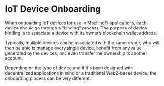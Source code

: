# IoT Device Onboarding

When onboarding IoT devices for use in MachineFi applications, each device should go through a "binding" process. The purpose of device binding is to associate a device with its owner’s blockchain wallet address.

Typically, multiple devices can be associated with the same owner, who will then be able to manage every single device, benefit from any value generated by the devices, and even transfer the ownership to another account.

Depending on the type of device and if it's been designed with decentralized applications in mind or a traditional Web2-based device, the onboarding process can be very different.&#x20;

